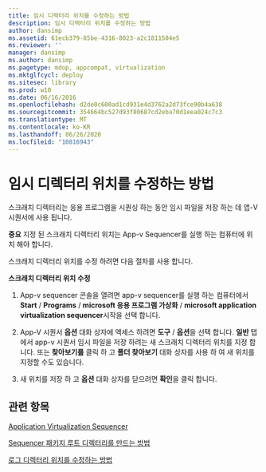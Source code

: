 ```yaml
---
title: 임시 디렉터리 위치를 수정하는 방법
description: 임시 디렉터리 위치를 수정하는 방법
author: dansimp
ms.assetid: 61ecb379-85be-4316-8023-a2c1811504e5
ms.reviewer: ''
manager: dansimp
ms.author: dansimp
ms.pagetype: mdop, appcompat, virtualization
ms.mktglfcycl: deploy
ms.sitesec: library
ms.prod: w10
ms.date: 06/16/2016
ms.openlocfilehash: d2de0c600ad1cd931e4d3762a2d73fce90b4a638
ms.sourcegitcommit: 354664bc527d93f80687cd2eba70d1eea024c7c3
ms.translationtype: MT
ms.contentlocale: ko-KR
ms.lasthandoff: 06/26/2020
ms.locfileid: "10816943"
---
```

# 임시 디렉터리 위치를 수정하는 방법


스크래치 디렉터리는 응용 프로그램을 시퀀싱 하는 동안 임시 파일을 저장 하는 데 앱-V 시퀀서에 사용 됩니다.

**중요**  지정 된 스크래치 디렉터리 위치는 App-v Sequencer를 실행 하는 컴퓨터에 위치 해야 합니다.

 

스크래치 디렉터리 위치를 수정 하려면 다음 절차를 사용 합니다.

**스크래치 디렉터리 위치 수정**

1.  App-v sequencer 콘솔을 열려면 app-v sequencer를 실행 하는 컴퓨터에서 **Start**  /  **Programs**  /  **microsoft 응용 프로그램 가상화**  /  **microsoft application virtualization sequencer**시작을 선택 합니다.

2.  App-V 시퀀서 **옵션** 대화 상자에 액세스 하려면 **도구**  /  **옵션**을 선택 합니다. **일반** 탭에서 app-v 시퀀서 임시 파일을 저장 하려는 새 스크래치 디렉터리 위치를 지정 합니다. 또는 **찾아보기를** 클릭 하 고 **폴더 찾아보기** 대화 상자를 사용 하 여 새 위치를 지정할 수도 있습니다.

3.  새 위치를 저장 하 고 **옵션** 대화 상자를 닫으려면 **확인**을 클릭 합니다.

## 관련 항목


[Application Virtualization Sequencer](application-virtualization-sequencer.md)

[Sequencer 패키지 루트 디렉터리를 만드는 방법](how-to-create-the-sequencer-package-root-directory.md)

[로그 디렉터리 위치를 수정하는 방법](how-to-modify-the-log-directory-location.md)

 

 





